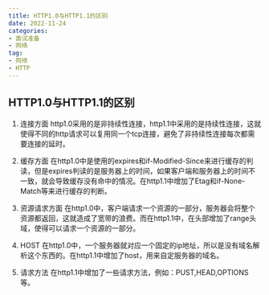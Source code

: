 ```yaml
---
title: HTTP1.0与HTTP1.1的区别
date: 2022-11-24
categories: 
- 面试准备
- 网络
tag:
- 网络
- HTTP
---
```



## HTTP1.0与HTTP1.1的区别

1. 连接方面
http1.0采用的是非持续性连接，http1.1中采用的是持续性连接，这就使得不同的http请求可以复用同一个tcp连接，避免了非持续性连接每次都需要连接的延时。

2. 缓存方面
在http1.0中是使用的expires和if-Modified-Since来进行缓存的判读，但是expires判读的是服务器上的时间，如果客户端和服务器上的时间不一致，就会导致缓存没有命中的情况。在http1.1中增加了Etag和if-None-Match等来进行缓存的判断。

3. 资源请求方面
在http1.0中，客户端请求一个资源的一部分，服务器会将整个资源都返回，这就造成了宽带的浪费。而在http1.1中，在头部增加了range头域，使得可以请求一个资源的一部分。

4. HOST
在http1.0中，一个服务器就对应一个固定的ip地址，所以是没有域名解析这个东西的。在http1.1中增加了host，用来自定服务器的域名。

5. 请求方法
在http1.1中增加了一些请求方法，例如：PUST,HEAD,OPTIONS等。